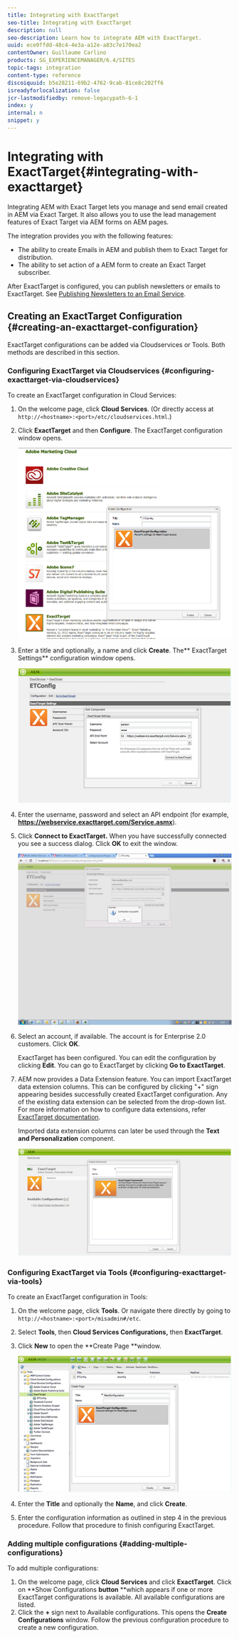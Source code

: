 ```yaml
---
title: Integrating with ExactTarget
seo-title: Integrating with ExactTarget
description: null
seo-description: Learn how to integrate AEM with ExactTarget.
uuid: ece0ffdd-48c4-4e3a-a12e-a83c7e170ea2
contentOwner: Guillaume Carlino
products: SG_EXPERIENCEMANAGER/6.4/SITES
topic-tags: integration
content-type: reference
discoiquuid: b5e28211-69b2-4762-9cab-81ce8c202ff6
isreadyforlocalization: false
jcr-lastmodifiedby: remove-legacypath-6-1
index: y
internal: n
snippet: y
---
```


# Integrating with ExactTarget{#integrating-with-exacttarget}

Integrating AEM with Exact Target lets you manage and send email created in AEM via Exact Target. It also allows you to use the lead management features of Exact Target via AEM forms on AEM pages.

The integration provides you with the following features:

* The ability to create Emails in AEM and publish them to Exact Target for distribution.
* The ability to set action of a AEM form to create an Exact Target subscriber.

After ExactTarget is configured, you can publish newsletters or emails to ExactTarget. See [Publishing Newsletters to an Email Service](../../authoring/using/campaigns.md#publishingnewsletterstoanemailservice).

## Creating an ExactTarget Configuration {#creating-an-exacttarget-configuration}

ExactTarget configurations can be added via Cloudservices or Tools. Both methods are described in this section.

### Configuring ExactTarget via Cloudservices {#configuring-exacttarget-via-cloudservices}

To create an ExactTarget configuration in Cloud Services:

1. On the welcome page, click **Cloud Services**. (Or directly access at `http://<hostname>:<port>/etc/cloudservices.html`.)
1. Click **ExactTarget** and then **Configure**. The ExactTarget configuration window opens.

   ![](assets/chlimage_1-200.png)

1. Enter a title and optionally, a name and click **Create**. The** ExactTarget Settings** configuration window opens.

   ![](assets/chlimage_1-32.jpeg)

1. Enter the username, password and select an API endpoint (for example, **https://webservice.exacttarget.com/Service.asmx**).
1. Click **Connect to ExactTarget.** When you have successfully connected you see a success dialog. Click **OK** to exit the window.

   ![](assets/chlimage_1-33.jpeg)

1. Select an account, if available. The account is for Enterprise 2.0 customers. Click **OK**.

   ExactTarget has been configured. You can edit the configuration by clicking **Edit**. You can go to ExactTarget by clicking **Go to ExactTarget**. 

1. AEM now provides a Data Extension feature. You can import ExactTarget data extension columns. This can be configured by clicking "+" sign appearing besides successfully created ExactTarget configuration. Any of the existing data extension can be selected from the drop-down list. For more information on how to configure data extensions, refer [ExactTarget documentation](http://help.exacttarget.com/en/documentation/exacttarget/subscribers/data_extensions_and_data_relationships).

   Imported data extension columns can later be used through the **Text and Personalization** component.

   ![](assets/chlimage_1-34.jpeg)

### Configuring ExactTarget via Tools {#configuring-exacttarget-via-tools}

To create an ExactTarget configuration in Tools:

1. On the welcome page, click **Tools**. Or navigate there directly by going to `http://<hostname>:<port>/misadmin#/etc`.
1. Select **Tools**, then **Cloud Services Configurations,** then **ExactTarget**.
1. Click **New** to open the **Create Page **window.

   ![](assets/chlimage_1-35.jpeg)

1. Enter the **Title** and optionally the **Name**, and click **Create**.
1. Enter the configuration information as outlined in step 4 in the previous procedure. Follow that procedure to finish configuring ExactTarget.

### Adding multiple configurations {#adding-multiple-configurations}

To add multiple configurations:

1. On the welcome page, click **Cloud Services** and click **ExactTarget**. Click on **Show Configurations **button** **which appears if one or more ExactTarget configurations is available. All available configurations are listed.
1. Click the **+** sign next to Available configurations. This opens the **Create Configurations** window. Follow the previous configuration procedure to create a new configuration.

